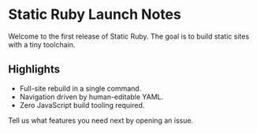 # Static Ruby Launch Notes

Welcome to the first release of Static Ruby. The goal is to build static sites with a tiny toolchain.

## Highlights

- Full-site rebuild in a single command.
- Navigation driven by human-editable YAML.
- Zero JavaScript build tooling required.

Tell us what features you need next by opening an issue.
